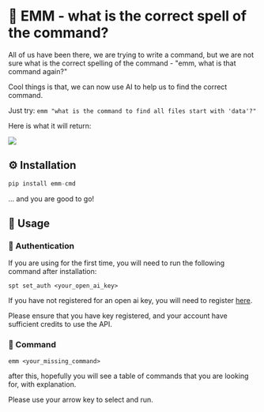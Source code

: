 # 🐠 EMM - what is the correct spell of the command?

All of us have been there, we are trying to write a command, but we are not sure what is the correct spelling of the command - "emm, what is that command again?"

Cool things is that, we can now use AI to help us to find the correct command.

Just try: `emm "what is the command to find all files start with 'data'?"`

Here is what it will return:

![](https://raw.githubusercontent.com/chunyang-w/chunyang-w.github.io/pic/202311232356431.webp)

## ⚙️ Installation

```python
pip install emm-cmd
```

... and you are good to go!

## 🔧 Usage

### 🔐 Authentication

If you are using for the first time, you will need to run the following command after installation:

```shell
spt set_auth <your_open_ai_key>
```

If you have not registered for an open ai key, you will need to register [here](https://beta.openai.com/account/api-keys).

Please ensure that you have key registered, and your account have sufficient credits to use the API.


### 💬 Command

```shell
emm <your_missing_command>
```

after this, hopefully you will see a table of commands that you are looking for, with explanation.

Please use your arrow key to select and run.